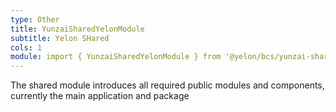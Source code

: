```yaml
---
type: Other
title: YunzaiSharedYelonModule
subtitle: Yelon SHared
cols: 1
module: import { YunzaiSharedYelonModule } from '@yelon/bcs/yunzai-shared-yelon';
---
```


The shared module introduces all required public modules and components, currently the main application and package
